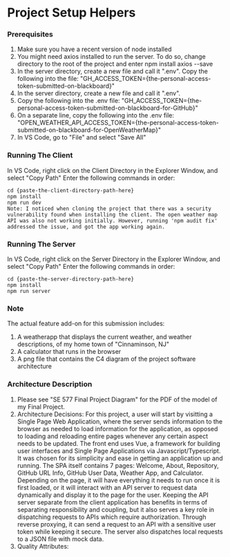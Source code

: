 # Project Setup Helpers

### Prerequisites
1. Make sure you have a recent version of node installed
2. You might need axios installed to run the server. To do so, change directory to the root of the project and enter npm install axios --save
3. In the server directory, create a new file and call it ".env". Copy the following into the file: "GH_ACCESS_TOKEN={the-personal-access-token-submitted-on-blackboard}"
4. In the server directory, create a new file and call it ".env". 
5. Copy the following into the .env file: "GH_ACCESS_TOKEN={the-personal-access-token-submitted-on-blackboard-for-GitHub}"
6. On a separate line, copy the following into the .env file: "OPEN_WEATHER_API_ACCESS_TOKEN={the-personal-access-token-submitted-on-blackboard-for-OpenWeatherMap}"
7. In VS Code, go to "File" and select "Save All"


### Running The Client
In VS Code, right click on the Client Directory in the Explorer Window, and select "Copy Path"
Enter the following commands in order:

```
cd {paste-the-client-directory-path-here}
npm install
npm run dev
Note: I noticed when cloning the project that there was a security vulnerability found when installing the client. The open weather map API was also not working initially. However, running 'npm audit fix' addressed the issue, and got the app working again. 
```

### Running The Server
In VS Code, right click on the Server Directory in the Explorer Window, and select "Copy Path"
Enter the following commands in order:

```
cd {paste-the-server-directory-path-here}
npm install
npm run server
```

### Note
The actual feature add-on for this submission includes:
1. A weatherapp that displays the current weather, and weather descriptions, of my home town of "Cinnaminson, NJ"
2. A calculator that runs in the browser
3. A png file that contains the C4 diagram of the project software architecture

### Architecture Description
1. Please see "SE 577 Final Project Diagram" for the PDF of the model of my Final Project.
2. Architecture Decisions: For this project, a user will start by visitting a Single Page Web Application, where the server sends information to the browser as needed to load information for the application, as opposed to loading and reloading entire pages whenever any certain aspect needs to be updated. The front end uses Vue, a framework for building user interfaces and Single Page Applications via Javascript/Typescript. It was chosen for its simplicity and ease in getting an application up and running. The SPA itself contains 7 pages: Welcome, About, Repository, GitHub URL Info, GitHub User Data, Weather App, and Calculator. Depending on the page, it will have everything it needs to run once it is first loaded, or it will interact with an API server to request data dynamically and display it to the page for the user. Keeping the API server separate from the client application has benefits in terms of separating responsibility and coupling, but it also serves a key role in dispatching requests to APIs which require authorization. Through reverse proxying, it can send a request to an API with a sensitive user token while keeping it secure. The server also dispatches local requests to a JSON file with mock data.
3. Quality Attributes:  
